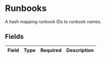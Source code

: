 # Runbooks

A hash mapping runbook IDs to runbook names.


## Fields

| Field       | Type        | Required    | Description |
| ----------- | ----------- | ----------- | ----------- |